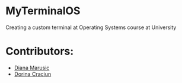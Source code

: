 # MyTerminalOS
Creating a custom terminal at Operating Systems course at University

# Contributors:
- [Diana Marusic](https://github.com/mdiannna)
- [Dorina Craciun](https://github.com/dorinacraciun)
